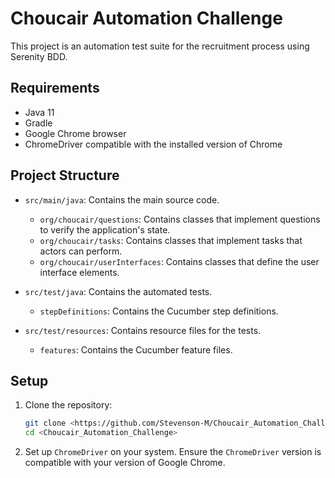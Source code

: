 # Choucair Automation Challenge

This project is an automation test suite for the recruitment process using Serenity BDD.

## Requirements

- Java 11
- Gradle
- Google Chrome browser
- ChromeDriver compatible with the installed version of Chrome

## Project Structure

- `src/main/java`: Contains the main source code.
    - `org/choucair/questions`: Contains classes that implement questions to verify the application's state.
    - `org/choucair/tasks`: Contains classes that implement tasks that actors can perform.
    - `org/choucair/userInterfaces`: Contains classes that define the user interface elements.

- `src/test/java`: Contains the automated tests.
    - `stepDefinitions`: Contains the Cucumber step definitions.

- `src/test/resources`: Contains resource files for the tests.
    - `features`: Contains the Cucumber feature files.

## Setup

1. Clone the repository:
    ```sh
    git clone <https://github.com/Stevenson-M/Choucair_Automation_Challenge.git>
    cd <Choucair_Automation_Challenge>
    ```

2. Set up `ChromeDriver` on your system. Ensure the `ChromeDriver` version is compatible with your version of Google Chrome.